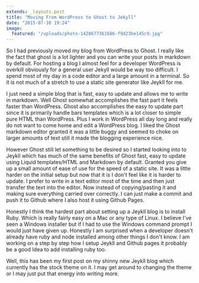 ```yaml
---
extends: _layouts.post
title: "Moving From WordPress to Ghost to Jekyll"
date: "2015-07-10 19:24"
image:
  featured: "/uploads/photo-1428677361686-f9d23be145c9.jpg"
---
```


So I had previously moved my blog from WordPress to Ghost.  I really like the fact that ghost is a lot lighter and you can write your posts in markdown by default.  For hosting a blog I almost feel for a developer WordPress is overkill obviously for a general user Jekyll would be way too difficult.  I spend most of my day in a code editor and a large amount in a terminal.  So it is not much of a stretch to use a static site generator like Jeykll for me.

I just need a simple blog that is fast, easy to update and allows me to write in markdown.  Well Ghost somewhat accomplishes the fast part it feels faster than WordPress.  Ghost also accomplishes the easy to update part since it is primarily handle bars templates which is a lot closer to simple pure HTML than WordPress.  Plus I work in WordPress all day long and really do not want to come home and edit a WordPress blog.  I liked the Ghost markdown editor granted it was a little buggy and seemed to choke on larger amounts of text still it made the blogging experience nice.

However Ghost still let something to be desired so I started looking into to Jeykll which has much of the same benefits of Ghost fast, easy to update using Liquid templates/HTML and Markdown by default.  Granted you give up a small amount of ease of use for the speed of a static site.  It was a little harder on the initial setup but now that it is I don't feel like it is harder to update. I prefer to write in a text editor most of the time and then just transfer the text into the editor.  Now instead of copying/pasting it and making sure everything carried over correctly. I can just make a commit and push it to Github where I also host it using Github Pages.

Honestly I think the hardest part about setting up a Jeykll blog is to install Ruby.  Which is really fairly easy on a Mac or any type of Linux.  I believe I've seen a Windows installer but if I had to use the Windows command prompt I would just have given up.  Honestly I am surprised when a developer doesn't already have ruby and node installed among other things I  don't know.  I am working on a step by step how I setup Jeykll and Github pages it probably be a good Idea to add installing ruby too.

Well, this has been my first post on my shinny new Jeykll blog which currently has the stock theme on it.  I may get around to changing the theme or I may just put that energy into writing more.
